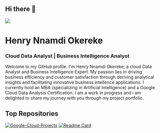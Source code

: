 ## Hi there 👋
![](https://github.com/Henry-okereke/Henry-Ok-Intro/blob/main/Welcome%20logo.png)
# Henry Nnamdi Okereke
### Cloud Data Analyst | Business Intelligence Analyst

Welcome to my GitHub profile. I'm Henry Nnamdi Okereke; a cloud Data Analyst and Business Intelligence Expert. My passion lies in driving business efficiency and customer satisfaction through deriving analytical insights and facilitating innovative business intellence applications. I currently hold an MBA (specializing in Artificial Intelligence) and a Google Cloud Data Analysis Certification. I am a work in progress and i am delighted to share my journey with you through my project portfolio.

## Top Repositories
[![Google-Cloud-Projects](https://github-readme-stats.vercel.app/api/pin/?username=SUKHMAN-SINGH-1612&theme=dark&hide_border=true&repo=Data-Science-Projects)](https://github.com/Henry-okereke/Google-Cloud-Projects/blob/main/README.md) [![Readme Card](https://github-readme-stats.vercel.app/api/pin/?username=SUKHMAN-SINGH-1612&theme=dark&hide_border=true&repo=IBM-AI-Engineering)]( https://github.com/Henry-okereke/Deloitte-Sim-Projects/blob/main/README.md)




